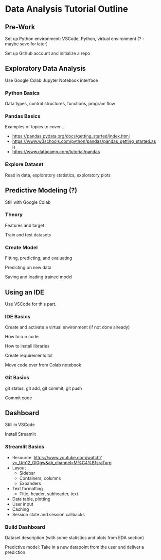 # Data Analysis Tutorial Outline

## Pre-Work

Set up Python environment: VSCode, Python, virtual environment (? - maybe save for later)

Set up Github account and initialize a repo

## Exploratory Data Analysis

Use Google Colab Jupyter Notebook interface

### Python Basics

Data types, control structures, functions, program flow

### Pandas Basics

Examples of topics to cover…
* https://pandas.pydata.org/docs/getting_started/index.html
* https://www.w3schools.com/python/pandas/pandas_getting_started.asp
* https://www.datacamp.com/tutorial/pandas

### Explore Dataset

Read in data, exploratory statistics, exploratory plots

## Predictive Modeling (?)

Still with Google Colab

### Theory

Features and target

Train and test datasets

### Create Model

Fitting, predicting, and evaluating

Predicting on new data

Saving and loading trained model

## Using an IDE

Use VSCode for this part.

### IDE Basics

Create and activate a virtual environment (if not done already)

How to run code

How to install libraries

Create requirements.txt

Move code over from Colab notebook

### Git Basics

git status, git add, git commit, git push

Commit code

## Dashboard

Still in VSCode

Install Streamlit

### Streamlit Basics

* Resource: https://www.youtube.com/watch?v=_Um12_OlGgw&ab_channel=M%C4%B1sraTurp 
* Layout
  * Sidebar
  * Containers, columns
  * Expanders
* Text formatting
  * Title, header, subheader, text
* Data table, plotting
* User input
* Caching
* Session state and session callbacks

### Build Dashboard

Dataset description (with some statistics and plots from EDA section)

Predictive model: Take in a new datapoint from the user and deliver a prediction
